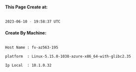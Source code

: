 
   
#### This Page Create at:

```bash

2023-06-10 - 19:58:37 UTC

```

#### Create By Machine:

```bash

Host Name : fv-az563-195

platform  : Linux-5.15.0-1038-azure-x86_64-with-glibc2.35

Ip Local  : 10.1.0.32

```

